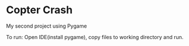 # Copter Crash
My second project using Pygame

To run: 
Open IDE(install pygame), copy files to working directory and run.
